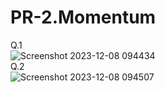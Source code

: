 # PR-2.Momentum
Q.1<br>
![Screenshot 2023-12-08 094434](https://github.com/kenilgodhani06/PR-2.Momentum/assets/120774106/9381d211-ca6f-4e7a-8fc9-4618e0162f78)
<br>Q.2<br>
![Screenshot 2023-12-08 094507](https://github.com/kenilgodhani06/PR-2.Momentum/assets/120774106/4f03ddbd-310e-4939-802e-3157d4ddbad3)
